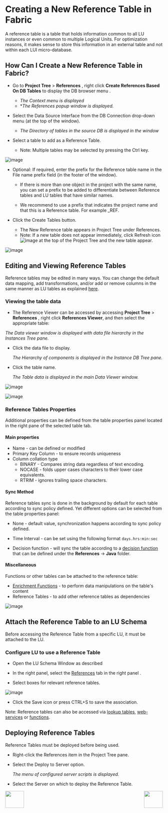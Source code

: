 # Creating a New Reference Table in Fabric

A  reference table is a table that holds information common to all LU instances or even common to multiple Logical Units. For optimization reasons, it makes sense to store this information in an external table and not within each LUI micro-database.



## How Can I Create a New Reference Table in Fabric?

- Go to **Project Tree** > **References** , right click **Create References Based On DB Tables** to display the DB browser menu .
  - *The Context menu is displayed*
  - **The References popup window is displayed.*

  

- Select the Data Source Interface from the DB Connection drop-down menu (at the top of the window).

  - *The Directory of tables in the source DB is displayed in the window*

- Select a table to add as a Reference Table.
  
  - Note: Multiple tables may be selected by pressing the Ctrl key.
  
![image](/articles/22_reference(commonDB)_tables/images/01_create_new_common_tables.PNG)



- Optional: If required, enter the prefix for the Reference table name in the File name prefix field (in the footer of the window).
  - If there is more than one object in the project with the same name, you can set a prefix to be added to differentiate between Reference tables and LU tables that have similar names. 

  - We recommend to use a prefix that indicates the project name and that this is a Reference table. For example <proj-prefix>_REF.


- Click the Create Tables button.

  - The New Reference table appears in Project Tree under References. 
  - Note: If a new table does not appear immediately, click Refresh icon ![image](/articles/22_reference(commonDB)_tables/images/03_create_new_common_tables_refreshbutton.PNG) at the top of the Project Tree and the new table appear.

![image](/articles/22_reference(commonDB)_tables/images/02_create_new_common_tables_schema.PNG)



## Editing and Viewing Reference Tables

Reference tables may be edited in many ways. You can change the default data mapping, add transformations, and/or add or remove columns in the same manner as LU tables as explained [here](/articles/07_table_population/01_table_population_overview.md).

### Viewing the table data 

- The Reference Viewer can be accessed  by accessing  **Project Tree** > **References** , right click **References Viewer**, and then select the appropriate table:

*The Data viewer window is displayed with data file hierarchy in the Instances Tree pane.*

- Click the data file to display.

  *The Hierarchy of components is displayed in the Instance DB Tree pane.*



- Click the table name.

  *The Table data is displayed in the main Data Viewer window.*

![image](/articles/22_reference(commonDB)_tables/images/04_create_new_common_tables_dataviewer.PNG)


![image](/articles/22_reference(commonDB)_tables/images/05_create_new_common_tables_dataviewer.PNG)


### Reference Tables Properties

Additional properties can be defined from the table properties panel located in the right pane of the selected table tab.



#### Main properties

- Name - can be defined or modified
- Primary Key Column - to ensure records uniqueness
- Column collation type
  - BINARY - Compares string data regardless of text encoding.
  - NOCASE -  folds upper cases characters to their lower case equivalents.
  - RTRIM - ignores trailing space characters.



#### Sync Method

Reference tables sync is done in the background by default for each table according to sync policy defined. Yet different options can be selected from the table properties panel:

- None - default value, synchronization happens according to sync policy defined.

- Time Interval - can be set using the following format ```days.hrs:min:sec```

- Decision function - will sync the table according to a [decision function](/articles/14_sync_LU_instance/05_sync_decision_functions.md) that can be defined under the **References** -> **Java** folder. 

  

#### Miscellaneous

Functions or other tables can be attached to the reference table:

- [Enrichment Functions](/articles/10_enrichment_function/01_enrichment_function_overview.md) - to perform data manipulations on the table's content
- Reference Tables - to add other reference tables as dependencies 

![image](/articles/22_reference(commonDB)_tables/images/06_create_new_common_tables_properties.PNG)



## Attach the Reference Table to an LU Schema

Before accessing the Reference Table from a specific LU, it must be attached to the LU.

### Configure LU to use a Reference Table

- Open the LU Schema Window as described 

- In the right panel, select the [References](/articles/03_logical_units/15_LU_schema_edit_reference_tab.md) tab in the right panel .

- Select boxes for relevant reference tables.

![image](/articles/22_reference(commonDB)_tables/images/07_create_new_common_tables_LU_Ref.PNG)

- Click the Save icon or press CTRL+S to save the association. 

Note: Reference tables can also be accessed via [lookup tables](/articles/07_table_population/11_lookup_tables.md), [web-services](/articles/15_web_services_and_graphit/01_web_services_overview.md) or [functions](/articles/10_enrichment_function/01_enrichment_function_overview.md).



## Deploying Reference Tables

Reference Tables must be deployed before being used.

- Right-click the References item in the Project Tree pane.
- Select the Deploy to Server option.

  *The menu of configured server scripts is displayed.*
  
- Select the Server on which to deploy the Reference Table.
  

[<img align="left" width="60" height="54" src="/articles/images/Previous.png">](/articles/22_reference%28commonDB%29_tables/01_fabric_commonDB_overview.md)

[<img align="right" width="60" height="54" src="/articles/images/Next.png">](/articles/22_reference%28commonDB%29_tables/03_fabric_commonDB_flow.md)

